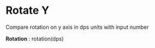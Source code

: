 Rotate Y
===================
Compare rotation on y axis in dps units	with input number

**Rotation**
: rotation(dps) 